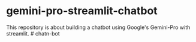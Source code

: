 # gemini-pro-streamlit-chatbot
This repository is about building a chatbot using Google's Gemini-Pro with streamlit.
#   c h a t n - b o t  
 